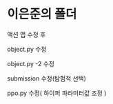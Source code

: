 # 이은준의 폴더

액션 맵 수정 후

object.py 수정

object.py -2 수정

submission 수정(탐험적 선택)

ppo.py 수정( 하이퍼 파라미터값 조정 )
